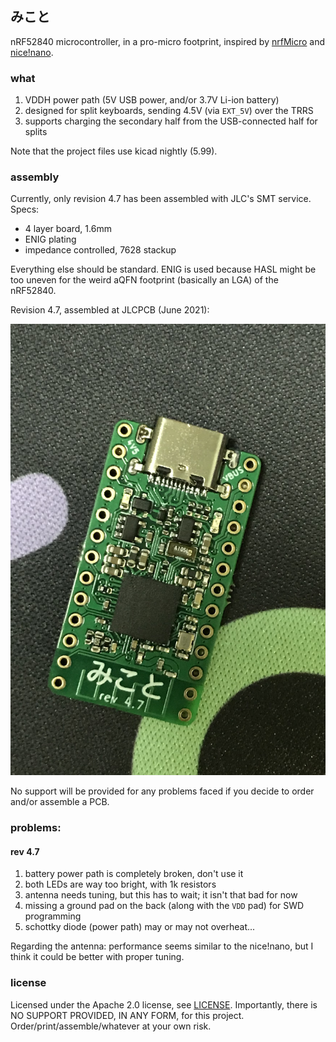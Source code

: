 ## みこと

nRF52840 microcontroller, in a pro-micro footprint, inspired by [nrfMicro](https://github.com/joric/nrfmicro) and [nice!nano](https://nicekeyboards.com/nice-nano).

### what

1. VDDH power path (5V USB power, and/or 3.7V Li-ion battery)
2. designed for split keyboards, sending 4.5V (via `EXT_5V`) over the TRRS
3. supports charging the secondary half from the USB-connected half for splits

Note that the project files use kicad nightly (5.99).


### assembly

Currently, only revision 4.7 has been assembled with JLC's SMT service. Specs:

- 4 layer board, 1.6mm
- ENIG plating
- impedance controlled, 7628 stackup

Everything else should be standard. ENIG is used because HASL might be too uneven for the weird aQFN footprint (basically an LGA) of the nRF52840.

Revision 4.7, assembled at JLCPCB (June 2021):

![rev-4.7](misc/rev-4.7.png)

No support will be provided for any problems faced if you decide to order and/or assemble a PCB.


### problems:

#### rev 4.7
1. battery power path is completely broken, don't use it
2. both LEDs are way too bright, with 1k resistors
3. antenna needs tuning, but this has to wait; it isn't that bad for now
4. missing a ground pad on the back (along with the `VDD` pad) for SWD programming
5. schottky diode (power path) may or may not overheat...

Regarding the antenna: performance seems similar to the nice!nano, but I think it could be better with proper tuning.



### license

Licensed under the Apache 2.0 license, see [LICENSE](./LICENSE). Importantly, there is NO SUPPORT PROVIDED, IN ANY FORM, for this project. Order/print/assemble/whatever at your own risk.
